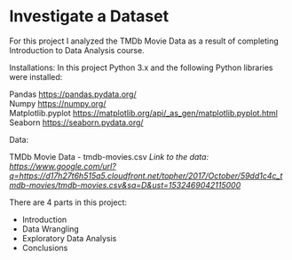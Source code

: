 # Investigate a Dataset

For this project I analyzed the TMDb Movie Data as a result of completing Introduction to Data Analysis course.

Installations: In this project Python 3.x and the following Python libraries were installed:

Pandas https://pandas.pydata.org/  
Numpy https://numpy.org/  
Matplotlib.pyplot https://matplotlib.org/api/_as_gen/matplotlib.pyplot.html  
Seaborn https://seaborn.pydata.org/  

Data:

TMDb Movie Data - tmdb-movies.csv
_Link to the data:  
https://www.google.com/url?q=https://d17h27t6h515a5.cloudfront.net/topher/2017/October/59dd1c4c_tmdb-movies/tmdb-movies.csv&sa=D&ust=1532469042115000_  

There are 4 parts in this project:

- Introduction
- Data Wrangling
- Exploratory Data Analysis
- Conclusions
